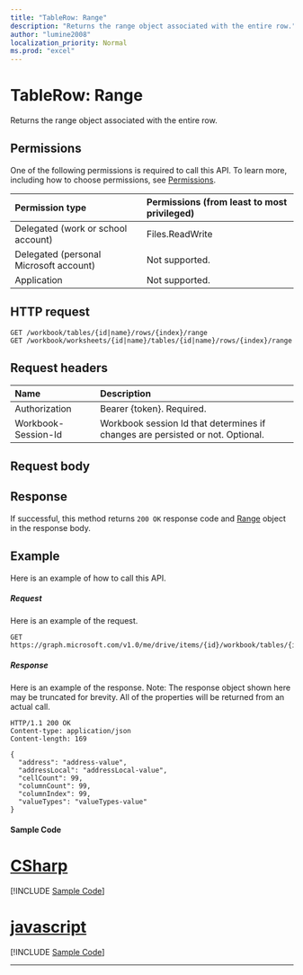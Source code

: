 ```yaml
---
title: "TableRow: Range"
description: "Returns the range object associated with the entire row."
author: "lumine2008"
localization_priority: Normal
ms.prod: "excel"
---
```


# TableRow: Range

Returns the range object associated with the entire row.
## Permissions
One of the following permissions is required to call this API. To learn more, including how to choose permissions, see [Permissions](/graph/permissions-reference).

|Permission type      | Permissions (from least to most privileged)              |
|:--------------------|:---------------------------------------------------------|
|Delegated (work or school account) | Files.ReadWrite    |
|Delegated (personal Microsoft account) | Not supported.    |
|Application | Not supported. |

## HTTP request
<!-- { "blockType": "ignored" } -->
```http
GET /workbook/tables/{id|name}/rows/{index}/range
GET /workbook/worksheets/{id|name}/tables/{id|name}/rows/{index}/range

```
## Request headers
| Name       | Description|
|:---------------|:----------|
| Authorization  | Bearer {token}. Required. |
| Workbook-Session-Id  | Workbook session Id that determines if changes are persisted or not. Optional.|

## Request body

## Response

If successful, this method returns `200 OK` response code and [Range](../resources/range.md) object in the response body.

## Example
Here is an example of how to call this API.
##### Request
Here is an example of the request.
<!--{
  "blockType": "request",
  "isComposable": true,
  "name": "tablerow_range"
}-->
```http
GET https://graph.microsoft.com/v1.0/me/drive/items/{id}/workbook/tables/{id|name}/rows/{index}/range
```

##### Response
Here is an example of the response. Note: The response object shown here may be truncated for brevity. All of the properties will be returned from an actual call.
<!-- {
  "blockType": "response",
  "truncated": true,
  "@odata.type": "microsoft.graph.workbookRange"
} -->
```http
HTTP/1.1 200 OK
Content-type: application/json
Content-length: 169

{
  "address": "address-value",
  "addressLocal": "addressLocal-value",
  "cellCount": 99,
  "columnCount": 99,
  "columnIndex": 99,
  "valueTypes": "valueTypes-value"
}
```
#### Sample Code
# [CSharp](#tab/CSharp)
[!INCLUDE [Sample Code]( ../includes/tablerow_range-C#-snippets.md)]

# [javascript](#tab/javascript)
[!INCLUDE [Sample Code]( ../includes/tablerow_range-javascript-snippets.md)]

---


<!-- uuid: 8fcb5dbc-d5aa-4681-8e31-b001d5168d79
2015-10-25 14:57:30 UTC -->
<!-- {
  "type": "#page.annotation",
  "description": "TableRow: Range",
  "keywords": "",
  "section": "documentation",
  "tocPath": ""
}-->
